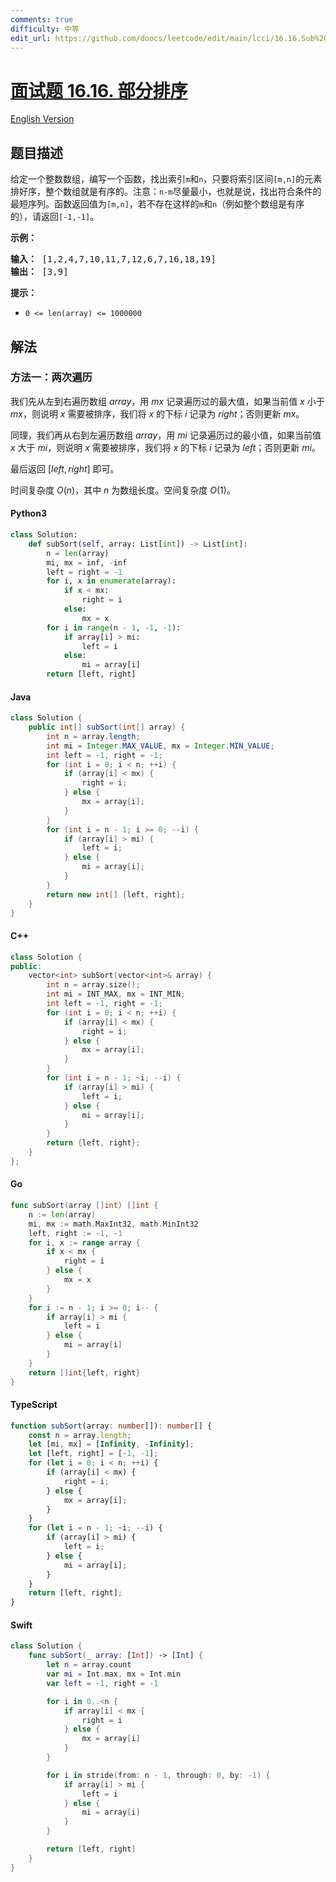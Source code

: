 ```yaml
---
comments: true
difficulty: 中等
edit_url: https://github.com/doocs/leetcode/edit/main/lcci/16.16.Sub%20Sort/README.md
---
```


<!-- problem:start -->

# [面试题 16.16. 部分排序](https://leetcode.cn/problems/sub-sort-lcci)

[English Version](/lcci/16.15.Master%20Mind/README_EN.md)

## 题目描述

<!-- description:start -->

<p>给定一个整数数组，编写一个函数，找出索引<code>m</code>和<code>n</code>，只要将索引区间<code>[m,n]</code>的元素排好序，整个数组就是有序的。注意：<code>n-m</code>尽量最小，也就是说，找出符合条件的最短序列。函数返回值为<code>[m,n]</code>，若不存在这样的<code>m</code>和<code>n</code>（例如整个数组是有序的），请返回<code>[-1,-1]</code>。</p>
<p><strong>示例：</strong></p>
<pre><strong>输入：</strong> [1,2,4,7,10,11,7,12,6,7,16,18,19]
<strong>输出：</strong> [3,9]
</pre>
<p><strong>提示：</strong></p>
<ul>
<li><code>0 <= len(array) <= 1000000</code></li>
</ul>

<!-- description:end -->

## 解法

<!-- solution:start -->

### 方法一：两次遍历

我们先从左到右遍历数组 $array$，用 $mx$ 记录遍历过的最大值，如果当前值 $x$ 小于 $mx$，则说明 $x$ 需要被排序，我们将 $x$ 的下标 $i$ 记录为 $right$；否则更新 $mx$。

同理，我们再从右到左遍历数组 $array$，用 $mi$ 记录遍历过的最小值，如果当前值 $x$ 大于 $mi$，则说明 $x$ 需要被排序，我们将 $x$ 的下标 $i$ 记录为 $left$；否则更新 $mi$。

最后返回 $[left, right]$ 即可。

时间复杂度 $O(n)$，其中 $n$ 为数组长度。空间复杂度 $O(1)$。

<!-- tabs:start -->

#### Python3

```python
class Solution:
    def subSort(self, array: List[int]) -> List[int]:
        n = len(array)
        mi, mx = inf, -inf
        left = right = -1
        for i, x in enumerate(array):
            if x < mx:
                right = i
            else:
                mx = x
        for i in range(n - 1, -1, -1):
            if array[i] > mi:
                left = i
            else:
                mi = array[i]
        return [left, right]
```

#### Java

```java
class Solution {
    public int[] subSort(int[] array) {
        int n = array.length;
        int mi = Integer.MAX_VALUE, mx = Integer.MIN_VALUE;
        int left = -1, right = -1;
        for (int i = 0; i < n; ++i) {
            if (array[i] < mx) {
                right = i;
            } else {
                mx = array[i];
            }
        }
        for (int i = n - 1; i >= 0; --i) {
            if (array[i] > mi) {
                left = i;
            } else {
                mi = array[i];
            }
        }
        return new int[] {left, right};
    }
}
```

#### C++

```cpp
class Solution {
public:
    vector<int> subSort(vector<int>& array) {
        int n = array.size();
        int mi = INT_MAX, mx = INT_MIN;
        int left = -1, right = -1;
        for (int i = 0; i < n; ++i) {
            if (array[i] < mx) {
                right = i;
            } else {
                mx = array[i];
            }
        }
        for (int i = n - 1; ~i; --i) {
            if (array[i] > mi) {
                left = i;
            } else {
                mi = array[i];
            }
        }
        return {left, right};
    }
};
```

#### Go

```go
func subSort(array []int) []int {
	n := len(array)
	mi, mx := math.MaxInt32, math.MinInt32
	left, right := -1, -1
	for i, x := range array {
		if x < mx {
			right = i
		} else {
			mx = x
		}
	}
	for i := n - 1; i >= 0; i-- {
		if array[i] > mi {
			left = i
		} else {
			mi = array[i]
		}
	}
	return []int{left, right}
}
```

#### TypeScript

```ts
function subSort(array: number[]): number[] {
    const n = array.length;
    let [mi, mx] = [Infinity, -Infinity];
    let [left, right] = [-1, -1];
    for (let i = 0; i < n; ++i) {
        if (array[i] < mx) {
            right = i;
        } else {
            mx = array[i];
        }
    }
    for (let i = n - 1; ~i; --i) {
        if (array[i] > mi) {
            left = i;
        } else {
            mi = array[i];
        }
    }
    return [left, right];
}
```

#### Swift

```swift
class Solution {
    func subSort(_ array: [Int]) -> [Int] {
        let n = array.count
        var mi = Int.max, mx = Int.min
        var left = -1, right = -1

        for i in 0..<n {
            if array[i] < mx {
                right = i
            } else {
                mx = array[i]
            }
        }

        for i in stride(from: n - 1, through: 0, by: -1) {
            if array[i] > mi {
                left = i
            } else {
                mi = array[i]
            }
        }

        return [left, right]
    }
}
```

<!-- tabs:end -->

<!-- solution:end -->

<!-- problem:end -->
